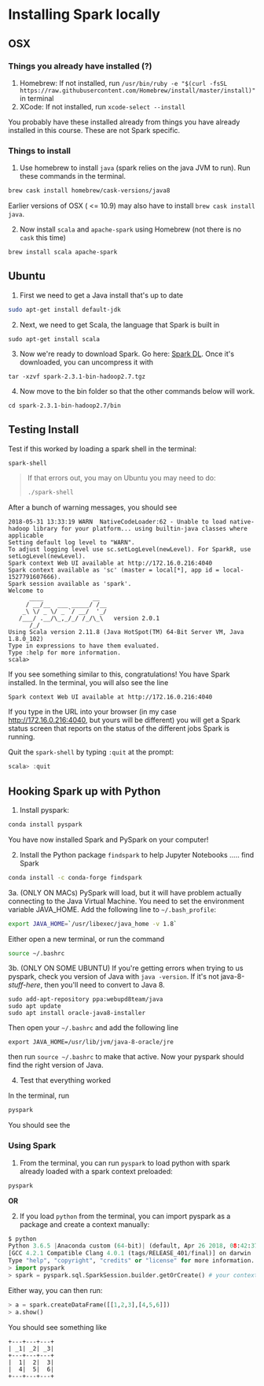 # Installing Spark locally

## OSX

### Things you already have installed (?)

1. Homebrew: 
   If not installed, run `/usr/bin/ruby -e "$(curl -fsSL https://raw.githubusercontent.com/Homebrew/install/master/install)"` in terminal
2. XCode:
   If not installed, run `xcode-select --install`

You probably have these installed already from things you have already installed in this course. These are not Spark specific.

### Things to install

1. Use homebrew to install `java` (spark relies on the java JVM to run). Run these commands in the terminal.
```bash
brew cask install homebrew/cask-versions/java8
```

Earlier versions of OSX ( <= 10.9) may also have to install `brew cask install java`. 

2. Now install `scala` and `apache-spark` using Homebrew (not there is no `cask` this time)
```
brew install scala apache-spark
```

## Ubuntu

1. First we need to get a Java install that's up to date
```bash
sudo apt-get install default-jdk
```

2. Next, we need to get Scala, the language that Spark is built in
```
sudo apt-get install scala
```

3. Now we're ready to download Spark. Go here: [Spark DL](https://www.apache.org/dyn/closer.lua/spark/spark-2.3.1/spark-2.3.1-bin-hadoop2.7.tgz). Once it's downloaded,
you can uncompress it with
```
tar -xzvf spark-2.3.1-bin-hadoop2.7.tgz
```
4. Now move to the bin folder so that the other commands below will work. 
```
cd spark-2.3.1-bin-hadoop2.7/bin
```

## Testing Install

Test if this worked by loading a spark shell in the terminal:
```bash
spark-shell
```

>If that errors out, you may on Ubuntu you may need to do:
>
>```bash
>./spark-shell
>```

After a bunch of warning messages, you should see
```
2018-05-31 13:33:19 WARN  NativeCodeLoader:62 - Unable to load native-hadoop library for your platform... using builtin-java classes where applicable
Setting default log level to "WARN".
To adjust logging level use sc.setLogLevel(newLevel). For SparkR, use setLogLevel(newLevel).
Spark context Web UI available at http://172.16.0.216:4040
Spark context available as 'sc' (master = local[*], app id = local-1527791607666).
Spark session available as 'spark'.
Welcome to
      ____              __
     / __/__  ___ _____/ /__
    _\ \/ _ \/ _ `/ __/  '_/
   /___/ .__/\_,_/_/ /_/\_\   version 2.0.1
      /_/
Using Scala version 2.11.8 (Java HotSpot(TM) 64-Bit Server VM, Java 1.8.0_102)
Type in expressions to have them evaluated.
Type :help for more information.
scala>
```

If you see something similar to this, congratulations! You have Spark installed. In the terminal, you will also see the line
```
Spark context Web UI available at http://172.16.0.216:4040
```
If you type in the URL into your browser (in my case http://172.16.0.216:4040, but yours will be different) you will get a Spark status screen that reports on the status of the different jobs Spark is running.

Quit the `spark-shell` by typing `:quit` at the prompt:
```scala
scala> :quit
```

## Hooking Spark up with Python

1. Install pyspark:

```bash
conda install pyspark
```

You have now installed Spark and PySpark on your computer!

2. Install the Python package `findspark` to help Jupyter Notebooks ..... find Spark

```bash
conda install -c conda-forge findspark
```

3a. (ONLY ON MACs) PySpark will load, but it will have problem actually connecting to the Java Virtual Machine. You need to set the environment variable JAVA_HOME. Add the following line to `~/.bash_profile`:
```bash
export JAVA_HOME=`/usr/libexec/java_home -v 1.8`
```
Either open a new terminal, or run the command
```bash
source ~/.bashrc
```

3b. (ONLY ON SOME UBUNTU) If you're getting errors when trying to us pyspark, check you version of Java with `java -version`. If it's not java-8-*stuff-here*, then you'll need to convert to Java 8.

```
sudo add-apt-repository ppa:webupd8team/java
sudo apt update
sudo apt install oracle-java8-installer
```

Then open your `~/.bashrc` and add the following line

```
export JAVA_HOME=/usr/lib/jvm/java-8-oracle/jre
```

then run `source ~/.bashrc` to make that active. Now your pyspark should find the right version of Java. 
 
4. Test that everything worked

In the terminal, run
```bash
pyspark
```

You should see the 

### Using Spark

1. From the terminal, you can run `pyspark` to load python with spark already loaded with a spark context preloaded:
```bash
pyspark  
```

**OR**

2. If you load `python` from the terminal, you can import pyspark as a package and create a context manually:
```python
$ python
Python 3.6.5 |Anaconda custom (64-bit)| (default, Apr 26 2018, 08:42:37) 
[GCC 4.2.1 Compatible Clang 4.0.1 (tags/RELEASE_401/final)] on darwin
Type "help", "copyright", "credits" or "license" for more information.
> import pyspark
> spark = pyspark.sql.SparkSession.builder.getOrCreate() # your context!
```


Either way, you can then run:

```python
> a = spark.createDataFrame([[1,2,3],[4,5,6]])
> a.show()
```

You should see something like

```
+---+---+---+
| _1| _2| _3|
+---+---+---+
|  1|  2|  3|
|  4|  5|  6|
+---+---+---+
```


